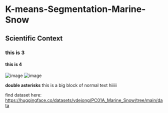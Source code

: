 # K-means-Segmentation-Marine-Snow


## Scientific Context 

### this is 3 
 #### this is 4
![image](https://github.com/user-attachments/assets/385a4634-faf6-45ed-a9f4-055689adeb9c)
![image](https://github.com/user-attachments/assets/736ffe10-9065-43ee-8960-aabdfd660e48)


 **double asterisks**
 this is a big block of normal text hiiiii


 find dataset here: https://huggingface.co/datasets/vdejong/PC01A_Marine_Snow/tree/main/data
 
